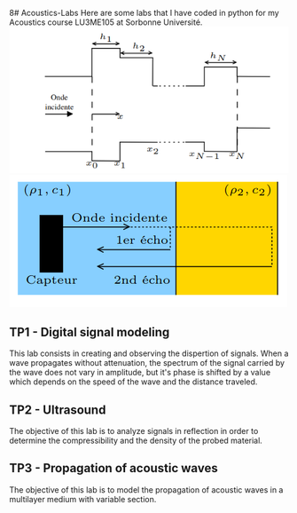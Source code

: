 8# Acoustics-Labs
Here are some labs that I have coded in python for my Acoustics course LU3ME105 at Sorbonne Université.
![multicouche banner](https://github.com/PaulTiberiu/Acoustics-Labs/blob/main/multicouche.png)
![ondes banner](https://github.com/PaulTiberiu/Acoustics-Labs/blob/main/ondes.png)


## TP1 - Digital signal modeling
This lab consists in creating and observing the dispertion of signals. When a wave propagates without attenuation, the spectrum of the signal carried by the wave does not vary in amplitude, but it's phase is shifted by a value which depends on the speed of the wave and the distance traveled.

## TP2 - Ultrasound
The objective of this lab is to analyze signals in reflection in order to determine the compressibility and the density of the probed material.

## TP3 - Propagation of acoustic waves
The objective of this lab is to model the propagation of acoustic waves in a multilayer medium with variable section.
